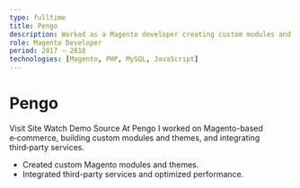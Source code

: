 ```yaml
---
type: fulltime
title: Pengo
description: Worked as a Magento developer creating custom modules and themes, integrating third‑party services, and optimizing e‑commerce performance for a smoother shopping experience.
role: Magento Developer
period: 2017 – 2018
technologies: [Magento, PHP, MySQL, JavaScript]
---
```


# Pengo

<Grid cols="1" :md="3" v-if="links && (links.live || links.demo || links.repo)">
  <Btn v-if="links.live" :href="links.live" target="_blank" icon="i-heroicons-arrow-top-right-on-square" color="primary">Visit Site</Btn>
  <Btn v-if="links.demo" :href="links.demo" target="_blank" icon="i-heroicons-play" variant="soft">Watch Demo</Btn>
  <Btn v-if="links.repo" :href="links.repo" target="_blank" icon="i-heroicons-code-bracket" variant="soft">Source</Btn>
</Grid>

<Grid cols="1" :md="2" :lg="2">
  <Card title="Overview">
    At Pengo I worked on Magento-based e‑commerce, building custom modules and themes, and integrating third‑party services.
  </Card>
  <Card title="Highlights">
    <ul>
      <li>Created custom Magento modules and themes.</li>
      <li>Integrated third-party services and optimized performance.</li>
    </ul>
  </Card>
</Grid>
